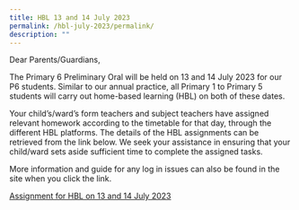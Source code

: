 ```yaml
---
title: HBL 13 and 14 July 2023
permalink: /hbl-july-2023/permalink/
description: ""
---
```

Dear Parents/Guardians, 

  
The Primary 6 Preliminary Oral will be held on 13 and 14 July 2023 for our P6 students. Similar to our annual practice, all Primary 1 to Primary 5 students will carry out home-based learning (HBL) on both of these dates.

Your child’s/ward’s form teachers and subject teachers have assigned relevant homework according to the timetable for that day, through the different HBL platforms. The details of the HBL assignments can be retrieved from the link below. We seek your assistance in ensuring that your child/ward sets aside sufficient time to complete the assigned tasks.

More information and guide for any log in issues can also be found in the site when you click the link. 

[Assignment for HBL on 13 and 14 July 2023](https://sites.google.com/moe.edu.sg/kcsfhbl/home)

